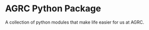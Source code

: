 AGRC Python Package
===================

A collection of python modules that make life easier for us at AGRC.